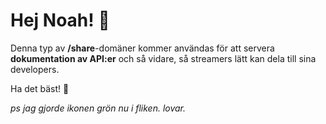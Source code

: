 # **Hej Noah! 🌊**

Denna typ av **/share**-domäner kommer användas för att servera **dokumentation av API:er** och så vidare, så streamers lätt kan dela till sina developers.

Ha det bäst! 👋

*ps jag gjorde ikonen grön nu i fliken. lovar.*